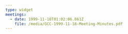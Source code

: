 ```yaml
---
type: widget
meetings:
  - date: 1999-11-18T01:02:06.861Z
    file: /media/GCC-1999-11-18-Meeting-Minutes.pdf
---
```

